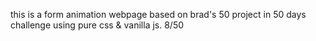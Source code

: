 this is a form animation webpage based on brad's 50 project in 50 days challenge using pure css & vanilla js. 8/50
